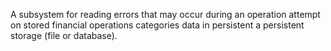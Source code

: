 A subsystem for reading errors that may occur during an operation attempt on stored financial operations categories data in persistent a persistent storage (file or database).
